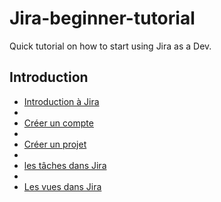 # Jira-beginner-tutorial

Quick tutorial on how to start using Jira as a Dev. 

## **Introduction**

 - [Introduction à Jira](Introduction/1.Introduction-Jira.md)
 - 
 - [Créer un compte](Introduction/2.Get-started.md)
 - 
 - [Créer un projet](Introduction/3.Creation-projet.md)
 - 
 - [les tâches dans Jira](Introduction/4.les_differentes_taches.md)
 - 
 - [Les vues dans Jira](Introduction/5.les_differentes_vues.md)
